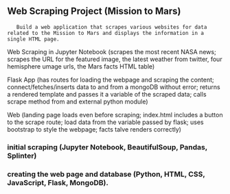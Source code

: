 ## Web Scraping Project (Mission to Mars)

       Build a web application that scrapes various websites for data related to the Mission to Mars and displays the information in a single HTML page.

Web Scraping in Jupyter Notebook (scrapes the most recent NASA news; scrapes the URL for the featured image, the latest weather from twitter, four hemisphere umage urls, the Mars facts HTML table)

Flask App (has routes for loading the webpage and scraping the content; connect/fetches/inserts data to and from a mongoDB without error; returns a rendered template and passes it a variable of the scraped data; calls scrape method from and external python module)

Web (landing page loads even before scraping; index.html includes a button to the scrape route; load data from the variable passed by flask; uses bootstrap to style the webpage; facts talve renders correctly)

### initial scraping (Jupyter Notebook, BeautifulSoup, Pandas, Splinter)
### creating the web page and database (Python, HTML, CSS, JavaScript, Flask, MongoDB).




